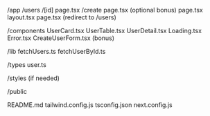/app
  /users
    /[id]
      page.tsx
    /create
      page.tsx (optional bonus)
    page.tsx
  layout.tsx
  page.tsx (redirect to /users)

 /components
   UserCard.tsx
   UserTable.tsx
   UserDetail.tsx
   Loading.tsx
   Error.tsx
   CreateUserForm.tsx (bonus)

 /lib
   fetchUsers.ts
   fetchUserById.ts

 /types
   user.ts

 /styles (if needed)

 /public

README.md
tailwind.config.js
tsconfig.json
next.config.js
